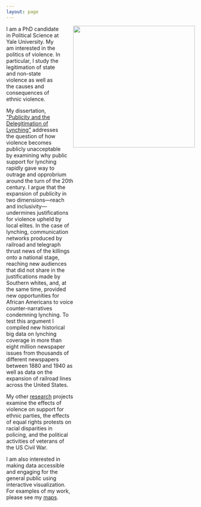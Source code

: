 ```yaml
---
layout: page
---
```

<img src="https://dl.dropboxusercontent.com/u/8139153/mdweaver_github_io/suit1.png" width="325px" style="float:right; padding-left: 30px; @include mobile{padding-top: 30px; float:bottom;}">

<div style="margin-right: 325px; @include mobile{margin-right: 0px;}">
<p>
I am a PhD candidate in Political Science at Yale University. 
My am interested in the politics of violence. 
In particular, I study the legitimation of state and non-state violence as well as the causes and consequences of ethnic violence.
</p>
<p>
My dissertation, <a href="http://mdweaver.github.io/research#dissertation">"Publicity and the Delegitimation of Lynching"</a> addresses the question of how violence becomes publicly unacceptable by examining why public support for lynching rapidly gave way to outrage and opprobrium around the turn of the 20th century. I argue that the expansion of publicity in two dimensions&mdash;reach and inclusivity&mdash;undermines justifications for violence upheld by local elites. In the case of lynching, communication networks produced by railroad and telegraph thrust news of the killings onto a national stage, reaching new audiences that did not share in the justifications made by Southern whites, and, at the same time, provided new opportunities for African Americans to voice counter-narratives condemning lynching. To test this argument I compiled new historical big data on lynching coverage in more than eight million newspaper issues from thousands of different newspapers between 1880 and 1940 as well as data on the expansion of railroad lines across the United States.
</p>
<p>
My other <a href="http://mdweaver.github.io/research#publications">research</a> projects examine the effects of violence on support for ethnic parties, the effects of equal rights protests on racial disparities in policing, and the political activities of veterans of the US Civil War.
</p>
<p>
I am also interested in making data accessible and engaging for the general public using interactive visualization. For examples of my work, please see my <a href="http://mdweaver.github.io/maps/">maps</a>.
</p>
</div>
